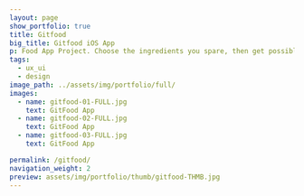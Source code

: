 ```yaml
---
layout: page
show_portfolio: true
title: Gitfood
big_title: Gitfood iOS App
p: Food App Project. Choose the ingredients you spare, then get possible fantastic and tasty recipes.
tags:
  - ux_ui
  - design
image_path: ../assets/img/portfolio/full/
images:
  - name: gitfood-01-FULL.jpg
    text: GitFood App
  - name: gitfood-02-FULL.jpg
    text: GitFood App
  - name: gitfood-03-FULL.jpg
    text: GitFood App

permalink: /gitfood/
navigation_weight: 2
preview: assets/img/portfolio/thumb/gitfood-THMB.jpg
---
```

